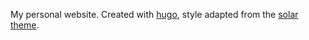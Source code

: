 My personal website. Created with [hugo](https://gohugo.io/), style adapted from the [solar theme](https://themes.gohugo.io/solar-theme-hugo/).